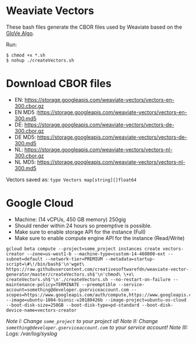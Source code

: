# Weaviate Vectors

These bash files generate the CBOR files used by Weaviate based on the [GloVe Algo](https://nlp.stanford.edu/pubs/glove.pdf).

Run:

```
$ chmod +x *.sh
$ nohup ./createVectors.sh
```

# Download CBOR files

- EN: https://storage.googleapis.com/weaviate-vectors/vectors-en-300.cbor.gz
- EN MD5 :https://storage.googleapis.com/weaviate-vectors/vectors-en-300.md5
- DE: https://storage.googleapis.com/weaviate-vectors/vectors-de-300.cbor.gz
- DE MD5: https://storage.googleapis.com/weaviate-vectors/vectors-de-300.md5
- NL: https://storage.googleapis.com/weaviate-vectors/vectors-nl-300.cbor.gz
- NL MD5: https://storage.googleapis.com/weaviate-vectors/vectors-nl-300.md5

Vectors saved as: `type Vectors map[string][]float64`

# Google Cloud

- Machine: (14 vCPUs, 450 GB memory) 250gig
- Should render within 24 hours so preemptive is possible.
- Make sure to enable storage API for the instance (Full)
- Make sure to enable compute engine API for the instance (Read/Write)

```
gcloud beta compute --project=some_project instances create vectors-creator --zone=us-west1-b --machine-type=custom-14-460800-ext --subnet=default --network-tier=PREMIUM --metadata=startup-script=\#\!/bin/bash$'\n'wget\ https://raw.githubusercontent.com/creativesoftwarefdn/weaviate-vector-generator/master/createVectors.sh$'\n'chmod\ \+x\ createVectors.sh$'\n'./createVectors.sh --no-restart-on-failure --maintenance-policy=TERMINATE --preemptible --service-account=something@developer.gserviceaccount.com --scopes=https://www.googleapis.com/auth/compute,https://www.googleapis.com/auth/servicecontrol,https://www.googleapis.com/auth/service.management.readonly,https://www.googleapis.com/auth/logging.write,https://www.googleapis.com/auth/monitoring.write,https://www.googleapis.com/auth/trace.append,https://www.googleapis.com/auth/devstorage.full_control --image=ubuntu-1804-bionic-v20180426b --image-project=ubuntu-os-cloud --boot-disk-size=250GB --boot-disk-type=pd-standard --boot-disk-device-name=vectors-creator
```

_Note I: Change `some_project` to your project id!_
_Note II: Change `something@developer.gserviceaccount.com` to your service account!_
_Note III: Logs: /var/log/syslog_
